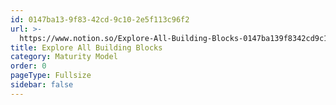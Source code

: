 ```yaml
---
id: 0147ba13-9f83-42cd-9c10-2e5f113c96f2
url: >-
  https://www.notion.so/Explore-All-Building-Blocks-0147ba139f8342cd9c102e5f113c96f2
title: Explore All Building Blocks
category: Maturity Model
order: 0
pageType: Fullsize
sidebar: false
---
```


<!--notion-markdown-cms:raw-->
<MaturityModel>
</MaturityModel>



<!-- included database 6e7a1291-6f21-4979-b582-452b0158e2b2 -->
